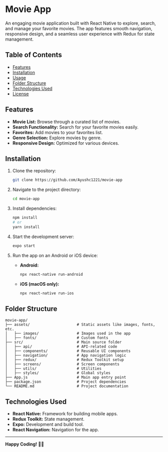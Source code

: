 # Movie App

An engaging movie application built with React Native to explore, search, and manage your favorite movies. The app features smooth navigation, responsive design, and a seamless user experience with Redux for state management.

## Table of Contents

- [Features](#features)
- [Installation](#installation)
- [Usage](#usage)
- [Folder Structure](#folder-structure)
- [Technologies Used](#technologies-used)
- [License](#license)

## Features

- **Movie List:** Browse through a curated list of movies.
- **Search Functionality:** Search for your favorite movies easily.
- **Favorites:** Add movies to your favorites list.
- **Genre Selection:** Explore movies by genre.
- **Responsive Design:** Optimized for various devices.

## Installation

1. Clone the repository:
   ```bash
   git clone https://github.com/Ayushc1221/movie-app
   ```

2. Navigate to the project directory:
   ```bash
   cd movie-app
   ```

3. Install dependencies:
   ```bash
   npm install
   # or
   yarn install
   ```

4. Start the development server:
   ```bash
   expo start
   ```

5. Run the app on an Android or iOS device:
   - **Android:**
     ```bash
     npx react-native run-android
     ```
   - **iOS (macOS only):**
     ```bash
     npx react-native run-ios
     ```

## Folder Structure

```
movie-app/
├── assets/                     # Static assets like images, fonts, etc.
│   ├── images/                 # Images used in the app
│   ├── fonts/                  # Custom fonts
├── src/                        # Main source folder
│   ├── api/                    # API-related code
│   ├── components/             # Reusable UI components
│   ├── navigation/             # App navigation logic
│   ├── redux/                  # Redux Toolkit setup
│   ├── screens/                # Screen components
│   ├── utils/                  # Utilities
│   ├── styles/                 # Global styles
├── App.js                      # Main app entry point
├── package.json                # Project dependencies
└── README.md                   # Project documentation
```

## Technologies Used

- **React Native:** Framework for building mobile apps.
- **Redux Toolkit:** State management.
- **Expo:** Development and build tool.
- **React Navigation:** Navigation for the app.



---

**Happy Coding!** 🎥🍿
